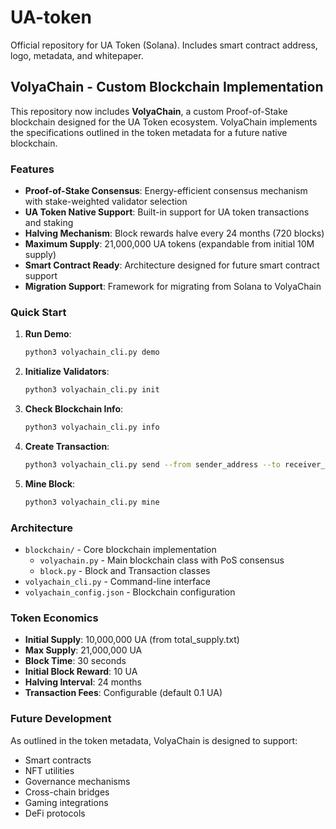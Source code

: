 # UA-token
Official repository for UA Token (Solana). Includes smart contract address, logo, metadata, and whitepaper.

## VolyaChain - Custom Blockchain Implementation

This repository now includes **VolyaChain**, a custom Proof-of-Stake blockchain designed for the UA Token ecosystem. VolyaChain implements the specifications outlined in the token metadata for a future native blockchain.

### Features

- **Proof-of-Stake Consensus**: Energy-efficient consensus mechanism with stake-weighted validator selection
- **UA Token Native Support**: Built-in support for UA token transactions and staking
- **Halving Mechanism**: Block rewards halve every 24 months (720 blocks)
- **Maximum Supply**: 21,000,000 UA tokens (expandable from initial 10M supply)
- **Smart Contract Ready**: Architecture designed for future smart contract support
- **Migration Support**: Framework for migrating from Solana to VolyaChain

### Quick Start

1. **Run Demo**:
   ```bash
   python3 volyachain_cli.py demo
   ```

2. **Initialize Validators**:
   ```bash
   python3 volyachain_cli.py init
   ```

3. **Check Blockchain Info**:
   ```bash
   python3 volyachain_cli.py info
   ```

4. **Create Transaction**:
   ```bash
   python3 volyachain_cli.py send --from sender_address --to receiver_address --amount 100
   ```

5. **Mine Block**:
   ```bash
   python3 volyachain_cli.py mine
   ```

### Architecture

- `blockchain/` - Core blockchain implementation
  - `volyachain.py` - Main blockchain class with PoS consensus
  - `block.py` - Block and Transaction classes
- `volyachain_cli.py` - Command-line interface
- `volyachain_config.json` - Blockchain configuration

### Token Economics

- **Initial Supply**: 10,000,000 UA (from total_supply.txt)
- **Max Supply**: 21,000,000 UA
- **Block Time**: 30 seconds
- **Initial Block Reward**: 10 UA
- **Halving Interval**: 24 months
- **Transaction Fees**: Configurable (default 0.1 UA)

### Future Development

As outlined in the token metadata, VolyaChain is designed to support:
- Smart contracts
- NFT utilities
- Governance mechanisms
- Cross-chain bridges
- Gaming integrations
- DeFi protocols
